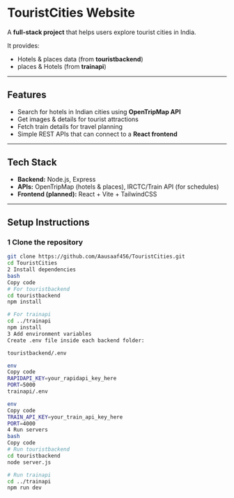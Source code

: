 #  TouristCities Website  

A **full-stack project** that helps users explore tourist cities in India.  

It provides:  
-  Hotels & places data (from **touristbackend**)  
- places & Hotels (from **trainapi**)  

---

##  Features  

-  Search for hotels in Indian cities using **OpenTripMap API**  
-  Get images & details for tourist attractions  
-  Fetch train details for travel planning  
-  Simple REST APIs that can connect to a **React frontend**  

---

##  Tech Stack  

- **Backend:** Node.js, Express  
- **APIs:** OpenTripMap (hotels & places), IRCTC/Train API (for schedules)   
- **Frontend (planned):** React + Vite + TailwindCSS  

---

##  Setup Instructions  

### 1️ Clone the repository  
```bash
git clone https://github.com/Aausaaf456/TouristCities.git
cd TouristCities
2️ Install dependencies
bash
Copy code
# For touristbackend
cd touristbackend
npm install

# For trainapi
cd ../trainapi
npm install
3️ Add environment variables
Create .env file inside each backend folder:

touristbackend/.env

env
Copy code
RAPIDAPI_KEY=your_rapidapi_key_here
PORT=5000
trainapi/.env

env
Copy code
TRAIN_API_KEY=your_train_api_key_here
PORT=4000
4️ Run servers
bash
Copy code
# Run touristbackend
cd touristbackend
node server.js

# Run trainapi
cd ../trainapi
npm run dev
